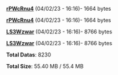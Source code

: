[**rPWcRnu4**](/data/rPWcRnu4.txt) (04/02/23 - 16:16)- 1664 bytes

[**rPWcRnu4**](/data/rPWcRnu4.txt) (04/02/23 - 16:16)- 1664 bytes

[**LS3Wzwar**](/data/LS3Wzwar.txt) (04/02/23 - 16:16)- 8766 bytes

[**LS3Wzwar**](/data/LS3Wzwar.txt) (04/02/23 - 16:16)- 8766 bytes

**Total Datas**: 8230

**Total Size**: 55.40 MB / 55.4 MB